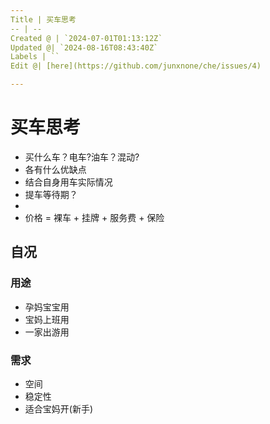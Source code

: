 ```yaml
---
Title | 买车思考
-- | --
Created @ | `2024-07-01T01:13:12Z`
Updated @| `2024-08-16T08:43:40Z`
Labels | ``
Edit @| [here](https://github.com/junxnone/che/issues/4)

---
```

# 买车思考
- 买什么车？电车?油车？混动?
- 各有什么优缺点
- 结合自身用车实际情况
- 提车等待期？
- 
- 价格 = 裸车 + 挂牌 + 服务费 + 保险


## 自况
### 用途
- 孕妈宝宝用
- 宝妈上班用
- 一家出游用

### 需求
- 空间
- 稳定性
- 适合宝妈开(新手)
